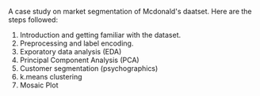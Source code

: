 A case study on market segmentation of Mcdonald's daatset. Here are the steps followed:

1. Introduction and getting familiar with the dataset.
2. Preprocessing and label encoding.
3. Exporatory data analysis (EDA)
4. Principal Component Analysis (PCA)
5. Customer segmentation (psychographics)
6. k.means clustering
7. Mosaic Plot

